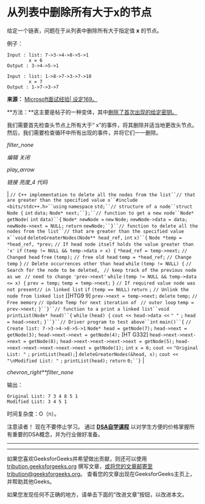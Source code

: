 # 从列表中删除所有大于x的节点

给定一个链表，问题在于从列表中删除所有大于指定值 **x** 的节点。

例子：

```
Input : list: 7->3->4->8->5->1
        x = 6
Output : 3->4->5->1

Input : list: 1->8->7->3->7->10
        x = 7
Output : 1->7->3->7

```

**来源：** [Microsoft面试经验| 设定169。](https://www.geeksforgeeks.org/microsoft-interview-experience-set-169/)

**方法：**这主要是帖子的一种变体，其中[删除了首次出现的给定密钥。](https://www.geeksforgeeks.org/linked-list-set-3-deleting-node/)

我们需要首先检查头节点上所有大于“ x”的事件，将其删除并适当地更改头节点。 然后，我们需要检查循环中所有出现的事件，并将它们一一删除。

*filter_none*

*编辑*
*关闭*

*play_arrow*

*链接*
*亮度_4*
*代码*

| `// C++ implementation to delete all the nodes from the list``// that are greater than the specified value x``#include <bits/stdc++.h>``using` `namespace` `std;``// structure of a node``struct` `Node {` `int` `data;` `Node* next;``};``// function to get a new node``Node* getNode(` `int` `data)``{` `Node* newNode =` `new` `Node;` `newNode->data = data;` `newNode->next = NULL;` `return` `newNode;``}``// function to delete all the nodes from the list``// that are greater than the specified value x``void` `deleteGreaterNodes(Node** head_ref,` `int` `x)``{` `Node *temp = *head_ref, *prev;` `// If head node itself holds the value greater than 'x'` `if` `(temp != NULL && temp->data > x) {` `*head_ref = temp->next;` `// Changed head` `free` `(temp);` `// free old head` `temp = *head_ref;` `// Change temp` `}` `// Delete occurrences other than head` `while` `(temp != NULL) {` `// Search for the node to be deleted, ` `// keep track of the previous node as we ` `// need to change 'prev->next'` `while` `(temp != NULL && temp->data <= x) {` `prev = temp;` `temp = temp->next;` `}` `// If required value node was not present`​​ `// in linked list` `if` `(temp == NULL)` `return` `;` `// Unlink the node from linked list` [[HTG9 9] `prev->next = temp->next;` `delete` `temp;` `// Free memory` `// Update Temp for next iteration of ` `// outer loop` `temp = prev->next;` `}``}``// function to a print a linked list``void` `printList(Node* head)``{` `while` `(head) {` `cout << head->data <<` `" "` `;` `head = head->next;` `}``}``// Driver program to test above``int` `main()``{` `// Create list: 7->3->4->8->5->1` `Node* head = getNode(7);` `head->next = getNode(3);` `head->next->next = getNode(4);` [HT G332] `head->next->next->next = getNode(8);` `head->next->next->next->next = getNode(5);` `head->next->next->next->next->next = getNode(1);` `int` `x = 6;` `cout <<` `"Original List: "` `;` `printList(head);`] `deleteGreaterNodes(&head, x);` `cout <<` `"\nModified List: "` `;` `printList(head);` `return` `0;``}` |

*chevron_right**filter_none*

输出：

```
Original List: 7 3 4 8 5 1 
Modified List: 3 4 5 1

```

时间复杂度：O（n）。

注意读者！ 现在不要停止学习。 通过 [**DSA自学课程**](https://practice.geeksforgeeks.org/courses/dsa-self-paced?utm_source=geeksforgeeks&utm_medium=article&utm_campaign=gfg_article_dsa_content_bottom) 以对学生方便的价格掌握所有重要的DSA概念，并为行业做好准备。

* * *

* * *

如果您喜欢GeeksforGeeks并希望做出贡献，则还可以使用 [tribution.geeksforgeeks.org](https://contribute.geeksforgeeks.org/) 撰写文章，或将您的文章邮寄至tribution@geeksforgeeks.org。 查看您的文章出现在GeeksforGeeks主页上，并帮助其他Geeks。

如果您发现任何不正确的地方，请单击下面的“改进文章”按钮，以改进本文。